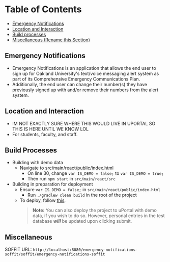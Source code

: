 # Table of Contents

- [Emergency Notifications](#emergency-notifications)
- [Location and Interaction](#location-and-interaction)
- [Build processes](#build-processes)
- [Miscellaneous (Rename this Section)](#miscellaneous-rename-this-section)

## Emergency Notifications

- Emergency Notifications is an application that allows the end user to sign up for Oakland University's text/voice messaging alert system as part of its Comprehensive Emergency Communications Plan.
- Additionally, the end user can change their number(s) they have previously signed up with and/or remove their numbers from the alert system.

## Location and Interaction

- IM NOT EXACTLY SURE WHERE THIS WOULD LIVE IN UPORTAL SO THIS IS HERE UNTIL WE KNOW LOL
- For students, faculty, and staff.

## Build Processes

- Building with demo data
  - Navigate to src/main/react/public/index.html
	- On line 30, change `var IS_DEMO = false;` to `var IS_DEMO = true;`
	- Then run `npm start` in `src/main/react/src`
- Building in preparation for deployment
  - Ensure `var IS_DEMO = false;` in `src/main/react/public/index.html`
	- Run `./gradlew clean build` in the root of the project
  - To deploy, follow [this](https://code.oakland.edu/ea-developers/training/-/tree/master/06-mysail-development/portlets).
	> **Note:** You can also deploy the project to uPortal with demo data, if you wish to do so. However, personal entries in the test database ***will*** be updated upon clicking submit.

## Miscellaneous

SOFFIT URL: `http://localhost:8080/emergency-notifications-soffit/soffit/emergency-notifications-soffit`